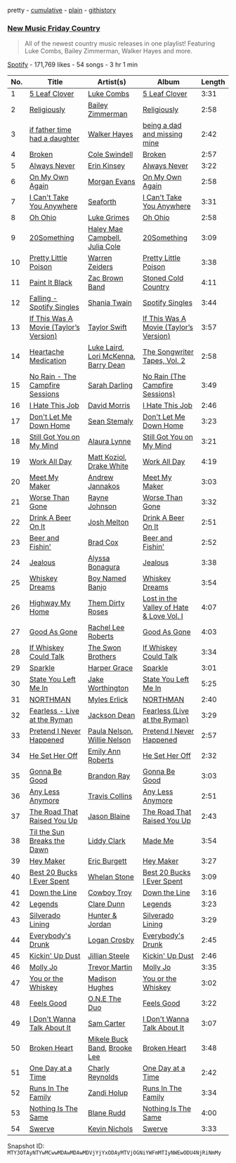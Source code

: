 pretty - [cumulative](/playlists/cumulative/37i9dQZF1DWVn8zvR5ROMB.md) - [plain](/playlists/plain/37i9dQZF1DWVn8zvR5ROMB) - [githistory](https://github.githistory.xyz/mackorone/spotify-playlist-archive/blob/main/playlists/plain/37i9dQZF1DWVn8zvR5ROMB)

### [New Music Friday Country](https://open.spotify.com/playlist/37i9dQZF1DWVn8zvR5ROMB)

> All of the newest country music releases in one playlist! Featuring Luke Combs, Bailey Zimmerman, Walker Hayes and more.

[Spotify](https://open.spotify.com/user/spotify) - 171,769 likes - 54 songs - 3 hr 1 min

| No. | Title | Artist(s) | Album | Length |
|---|---|---|---|---|
| 1 | [5 Leaf Clover](https://open.spotify.com/track/2RbIoEQeXBoJzWt09eitEI) | [Luke Combs](https://open.spotify.com/artist/718COspgdWOnwOFpJHRZHS) | [5 Leaf Clover](https://open.spotify.com/album/6Aa81tDuPFATzb61ZQNTmM) | 3:31 |
| 2 | [Religiously](https://open.spotify.com/track/0ec7EBr0mjWO6J7TRr09bN) | [Bailey Zimmerman](https://open.spotify.com/artist/3win9vGIxFfBRag9S63wwf) | [Religiously](https://open.spotify.com/album/5M1xyJCeOsknHsg8k3yOxI) | 2:58 |
| 3 | [if father time had a daughter](https://open.spotify.com/track/5a8uYmstR1jzXcxj7m0zDC) | [Walker Hayes](https://open.spotify.com/artist/7sKxqpSqbIzphAKAhrqvlf) | [being a dad and missing mine](https://open.spotify.com/album/4kf6OiSKhk7ZIRRnkP4AGA) | 2:42 |
| 4 | [Broken](https://open.spotify.com/track/30nMa90oTf1bRnByWAPvQk) | [Cole Swindell](https://open.spotify.com/artist/1mfDfLsMxYcOOZkzBxvSVW) | [Broken](https://open.spotify.com/album/7eaFOkg9K2iccAFK8mcRZT) | 2:57 |
| 5 | [Always Never](https://open.spotify.com/track/5wEh5jpOSZCZ8QpjKVrjRn) | [Erin Kinsey](https://open.spotify.com/artist/5TtSGhhCPt56x4ZPfg7DFq) | [Always Never](https://open.spotify.com/album/73jpbxXtDJj35UcwjctBdM) | 3:22 |
| 6 | [On My Own Again](https://open.spotify.com/track/3S75Qwx2CglNQclN4ygDsL) | [Morgan Evans](https://open.spotify.com/artist/6fzQ81ouajOEFqCIB9VwrS) | [On My Own Again](https://open.spotify.com/album/7Dey6LRAnUbORRWyu8D7Va) | 2:58 |
| 7 | [I Can't Take You Anywhere](https://open.spotify.com/track/6qy96hXke3U5vSxZe5klYp) | [Seaforth](https://open.spotify.com/artist/1ryJB2bhfYjjIt8kqy4BoG) | [I Can't Take You Anywhere](https://open.spotify.com/album/2p63vg635NT4kQN3amdxRR) | 3:31 |
| 8 | [Oh Ohio](https://open.spotify.com/track/7C6J0ZRMJnkpU3T4XPBUOl) | [Luke Grimes](https://open.spotify.com/artist/7Cezk2wEDBPfYCwEuKum1Y) | [Oh Ohio](https://open.spotify.com/album/7hXB5KdtSNNwns8lMyjkY5) | 2:58 |
| 9 | [20Something](https://open.spotify.com/track/75CBAcsuwlFdLDt7lLzgVc) | [Haley Mae Campbell](https://open.spotify.com/artist/2NDqx1z4TTkFr0QOnk8nX3), [Julia Cole](https://open.spotify.com/artist/48rpE75ZIsnfNFyojfYene) | [20Something](https://open.spotify.com/album/0tIU8Lg0dDr9VhWcDJM12C) | 3:09 |
| 10 | [Pretty Little Poison](https://open.spotify.com/track/2gT2iF1YK5r54A2PDEXVv8) | [Warren Zeiders](https://open.spotify.com/artist/7kplJl06UmldxLKseURAYi) | [Pretty Little Poison](https://open.spotify.com/album/19EncKM5x6aE207IFFUT2M) | 3:38 |
| 11 | [Paint It Black](https://open.spotify.com/track/4lOtL5NGE9JfoyTa4PQ8sx) | [Zac Brown Band](https://open.spotify.com/artist/6yJCxee7QumYr820xdIsjo) | [Stoned Cold Country](https://open.spotify.com/album/2RGLCcJebUVtIIyHeffqSQ) | 4:11 |
| 12 | [Falling \- Spotify Singles](https://open.spotify.com/track/6FHfUzKEh5vR0V3auDHHTW) | [Shania Twain](https://open.spotify.com/artist/5e4Dhzv426EvQe3aDb64jL) | [Spotify Singles](https://open.spotify.com/album/2oVpSWaKdTEDBTvgRgB0cR) | 3:44 |
| 13 | [If This Was A Movie \(Taylor’s Version\)](https://open.spotify.com/track/0kAZ3H6G9Zac4PMpmobMkj) | [Taylor Swift](https://open.spotify.com/artist/06HL4z0CvFAxyc27GXpf02) | [If This Was A Movie \(Taylor’s Version\)](https://open.spotify.com/album/6IZm7NfvWyXp952VF36Z5F) | 3:57 |
| 14 | [Heartache Medication](https://open.spotify.com/track/0zXa43tcaJGH5UMMPHcifz) | [Luke Laird](https://open.spotify.com/artist/68TC0JwoMubeom8X4c7UVI), [Lori McKenna](https://open.spotify.com/artist/1OV5mEATxtVma7fleFaUyl), [Barry Dean](https://open.spotify.com/artist/2W5Gkx39A9UfkcBydnjqd7) | [The Songwriter Tapes, Vol\. 2](https://open.spotify.com/album/2syHeNm83xIpCeIC06n4b8) | 2:58 |
| 15 | [No Rain \- The Campfire Sessions](https://open.spotify.com/track/2w0OuqFWqYHOkkrVzOj43P) | [Sarah Darling](https://open.spotify.com/artist/4WCpgJFxAdAsm4FSD9CAfX) | [No Rain \(The Campfire Sessions\)](https://open.spotify.com/album/6RfDXlD9n7bwTck82cSHJE) | 3:49 |
| 16 | [I Hate This Job](https://open.spotify.com/track/5VEo7eKO1sV1MrIhH4wnTH) | [David Morris](https://open.spotify.com/artist/23Pb3oXBOQj9WEziS6laUW) | [I Hate This Job](https://open.spotify.com/album/72kOJ0K6PpNkP63RGerolc) | 2:46 |
| 17 | [Don't Let Me Down Home](https://open.spotify.com/track/1ELnvNJkxTV0Xv5Z3ixghR) | [Sean Stemaly](https://open.spotify.com/artist/2dZ1l4hWgtbMS0N5T9Oalb) | [Don't Let Me Down Home](https://open.spotify.com/album/2CVLnpTeWgCy9rkgtwLtuI) | 3:23 |
| 18 | [Still Got You on My Mind](https://open.spotify.com/track/1lRj0JwuDAZEpjFA5Gq4ei) | [Alaura Lynne](https://open.spotify.com/artist/3IxcwR6roop7eFUSCygNTA) | [Still Got You on My Mind](https://open.spotify.com/album/6IfYpWXAw22WCC1AhNjwHv) | 3:21 |
| 19 | [Work All Day](https://open.spotify.com/track/58AYCdGT65TuOEkvH91Jgs) | [Matt Koziol](https://open.spotify.com/artist/2FxP1QGYEVLE2pI1TBBDQs), [Drake White](https://open.spotify.com/artist/29ijED2bnnprp2TciAK1aO) | [Work All Day](https://open.spotify.com/album/1vgH8rTyoSLGJeItZrDzkp) | 4:19 |
| 20 | [Meet My Maker](https://open.spotify.com/track/1pMgAV1H7k95tMRZDjOkEJ) | [Andrew Jannakos](https://open.spotify.com/artist/6DAX5iORnv8nsZYYeZqket) | [Meet My Maker](https://open.spotify.com/album/2gAiRQzI62xYl1qrTRh3fI) | 3:03 |
| 21 | [Worse Than Gone](https://open.spotify.com/track/7a0PMim6XfCz44p9CXGMef) | [Rayne Johnson](https://open.spotify.com/artist/3Zo19GTbgk9V6yCLrIfsxt) | [Worse Than Gone](https://open.spotify.com/album/19On2Q8HRB5G727kA8FNh2) | 3:32 |
| 22 | [Drink A Beer On It](https://open.spotify.com/track/52KXAyUmp1TlCQPPseoIUS) | [Josh Melton](https://open.spotify.com/artist/5l5SDQs2xyEidWQOw3ro6T) | [Drink A Beer On It](https://open.spotify.com/album/5J5R67kjUVgGZHx7sa6j4i) | 2:51 |
| 23 | [Beer and Fishin'](https://open.spotify.com/track/2X4tiYAiMhvwOXIQXjNkyk) | [Brad Cox](https://open.spotify.com/artist/3qmULKoT46nNsyXHZk6fbM) | [Beer and Fishin'](https://open.spotify.com/album/1EpFGwrI0vUVf7YPhUgZCe) | 2:52 |
| 24 | [Jealous](https://open.spotify.com/track/6llXHyRmZtgyNsr5iYJ6UN) | [Alyssa Bonagura](https://open.spotify.com/artist/31P1IMaJH0mI1pvB9jATHB) | [Jealous](https://open.spotify.com/album/7Gniaa6vapjRVyQpLJiceG) | 3:38 |
| 25 | [Whiskey Dreams](https://open.spotify.com/track/4Je68rWD8HNZPNoCaqEFiC) | [Boy Named Banjo](https://open.spotify.com/artist/4muVBshUHExGQvQlNnKRW5) | [Whiskey Dreams](https://open.spotify.com/album/5QUHkkTFjD7YVnyvPhIf97) | 3:54 |
| 26 | [Highway My Home](https://open.spotify.com/track/3i0u7Nru0jXKgn3EGzlUDm) | [Them Dirty Roses](https://open.spotify.com/artist/6n9Ciz68f2aZF98RAdshe6) | [Lost in the Valley of Hate & Love Vol\. I](https://open.spotify.com/album/66FdUWpsGaziwlkZivqOUP) | 4:07 |
| 27 | [Good As Gone](https://open.spotify.com/track/4JKX2CIzoGBkuzqwGuIliI) | [Rachel Lee Roberts](https://open.spotify.com/artist/4IkIQH1H6uomyGgjpABSaz) | [Good As Gone](https://open.spotify.com/album/2OfHIL7mKK7M57AStY5tTg) | 4:03 |
| 28 | [If Whiskey Could Talk](https://open.spotify.com/track/3avDzXBWWMw33H3al49LQE) | [The Swon Brothers](https://open.spotify.com/artist/1nf0nRF0W4ybnJdda00pKY) | [If Whiskey Could Talk](https://open.spotify.com/album/7ykEz7XpQ1S8aahnykSHY4) | 3:34 |
| 29 | [Sparkle](https://open.spotify.com/track/4JzDjc6fZH30lB4dIZWvlA) | [Harper Grace](https://open.spotify.com/artist/0iFBiDNiS0JpYjIrj2lsA5) | [Sparkle](https://open.spotify.com/album/7zTwU1TyIM0RgiWIvDkTMp) | 3:01 |
| 30 | [State You Left Me In](https://open.spotify.com/track/4wU7mkrYRl8FJe0zsDhS2W) | [Jake Worthington](https://open.spotify.com/artist/40v31oiMOaz7dorFhevJRp) | [State You Left Me In](https://open.spotify.com/album/3FWfYCQli8A63gkKDs0wNd) | 5:25 |
| 31 | [NORTHMAN](https://open.spotify.com/track/5kvQDa8LvGBLKLDBkdGejh) | [Myles Erlick](https://open.spotify.com/artist/66j659Hro81qoa1vgG75Ae) | [NORTHMAN](https://open.spotify.com/album/7HFl8mhxXbVTQWEyubpQ8J) | 2:40 |
| 32 | [Fearless \- Live at the Ryman](https://open.spotify.com/track/1hiQP0kbiEOzSc7yobvGhk) | [Jackson Dean](https://open.spotify.com/artist/0VkWDV0Bfd0EkXvaKAXUTl) | [Fearless \(Live at the Ryman\)](https://open.spotify.com/album/6OkN4XKlYVqsetFu6GIAwR) | 3:29 |
| 33 | [Pretend I Never Happened](https://open.spotify.com/track/4Bh3nYfkTt9XqgsGRsu0ml) | [Paula Nelson](https://open.spotify.com/artist/5uhowxcNLDhc0qsmXWaOHV), [Willie Nelson](https://open.spotify.com/artist/5W5bDNCqJ1jbCgTxDD0Cb3) | [Pretend I Never Happened](https://open.spotify.com/album/0vys3fo6LofJX8mhyBVgZi) | 2:57 |
| 34 | [He Set Her Off](https://open.spotify.com/track/4mJVMoNIfhUkxIOHfmhSsA) | [Emily Ann Roberts](https://open.spotify.com/artist/4ZuggB1YawAAZOBL4pI9J8) | [He Set Her Off](https://open.spotify.com/album/4W3FLNoUfbIB4Jo1uj9889) | 2:32 |
| 35 | [Gonna Be Good](https://open.spotify.com/track/1Y06i3SzSfRpKrhrNJZHRR) | [Brandon Ray](https://open.spotify.com/artist/7uOj7ISCtmaA0BctMszzAw) | [Gonna Be Good](https://open.spotify.com/album/55ReqVh4kx3F38quxtZOUl) | 3:03 |
| 36 | [Any Less Anymore](https://open.spotify.com/track/2WCXsGBEmDyOlomsKmX0ei) | [Travis Collins](https://open.spotify.com/artist/1hB4sZ49ocIuwxPEBIV35m) | [Any Less Anymore](https://open.spotify.com/album/0XvYe5UOAfulMDxPyjZskZ) | 2:51 |
| 37 | [The Road That Raised You Up](https://open.spotify.com/track/4lJDgAKRd1wSgCsWJQpS40) | [Jason Blaine](https://open.spotify.com/artist/4k4DTNqE48dzmwOQU8PaKQ) | [The Road That Raised You Up](https://open.spotify.com/album/6acQG081MFsI65yjFgbJgJ) | 2:43 |
| 38 | [Til the Sun Breaks the Dawn](https://open.spotify.com/track/2qK3Bp4Cw1VPsjBppqSWCi) | [Liddy Clark](https://open.spotify.com/artist/5TFWfcZSH39BwHbxpsn1UJ) | [Made Me](https://open.spotify.com/album/08qM3GuAscJwv4sHzw2Kvk) | 3:54 |
| 39 | [Hey Maker](https://open.spotify.com/track/65hiVU6OeQfWKnsQuF92F0) | [Eric Burgett](https://open.spotify.com/artist/0XDSGQH1ejpL2C42Sady10) | [Hey Maker](https://open.spotify.com/album/5VP40zbKYVw1Dgqo1omzzj) | 3:27 |
| 40 | [Best 20 Bucks I Ever Spent](https://open.spotify.com/track/4DDiL8gEZZT6ynbURCMzeF) | [Whelan Stone](https://open.spotify.com/artist/2BpNHVNRV8JeNrfJGt1fFW) | [Best 20 Bucks I Ever Spent](https://open.spotify.com/album/1XzfHMz0gQd9iUo4HbvHlt) | 3:09 |
| 41 | [Down the Line](https://open.spotify.com/track/4ge5naXQOF7Hx67YKTOe3I) | [Cowboy Troy](https://open.spotify.com/artist/3Rd3kr9QoBdHGjD1Hk0tkj) | [Down the Line](https://open.spotify.com/album/3Qx0dMVsJrWv7Atpxe3Ag1) | 3:16 |
| 42 | [Legends](https://open.spotify.com/track/5jaysNDjBphwybJFD1CqHQ) | [Clare Dunn](https://open.spotify.com/artist/2VDsDEKCdNm7c7Ve43Z9gw) | [Legends](https://open.spotify.com/album/4CoRUjefMfrTv4gtr8GdSc) | 3:23 |
| 43 | [Silverado Lining](https://open.spotify.com/track/4dy1hEhzKDhmLq6IqNqq7x) | [Hunter & Jordan](https://open.spotify.com/artist/1jXNRIUmYp5nKQ96Szehou) | [Silverado Lining](https://open.spotify.com/album/48FTjE8tP8tNXzQCTKq9P8) | 3:29 |
| 44 | [Everybody's Drunk](https://open.spotify.com/track/1W4CbLtcebDtRAMY0d8g8b) | [Logan Crosby](https://open.spotify.com/artist/7FUAyXZ6S06Vr6HzCqGK5Q) | [Everybody's Drunk](https://open.spotify.com/album/5sw57b02D4HFM8MaS2epC9) | 2:45 |
| 45 | [Kickin' Up Dust](https://open.spotify.com/track/4c1e0w7Yo0PPsjrho2tfig) | [Jillian Steele](https://open.spotify.com/artist/0pkLsR4G0gWsY5OyIXuXQz) | [Kickin' Up Dust](https://open.spotify.com/album/5crblAq0bWbSFBIhQyQAAG) | 2:46 |
| 46 | [Molly Jo](https://open.spotify.com/track/63vsr6jLcrtm2sElhFiK69) | [Trevor Martin](https://open.spotify.com/artist/1FeE27dT4UOntdjYV9uUgt) | [Molly Jo](https://open.spotify.com/album/4PCuBPK0WKjSuNFtun3Pi1) | 3:35 |
| 47 | [You or the Whiskey](https://open.spotify.com/track/5hMjynxmhkc3PZAxMYnbk5) | [Madison Hughes](https://open.spotify.com/artist/03rZGNLcaUYnzsTxlXpJ3F) | [You or the Whiskey](https://open.spotify.com/album/3NqTDTZn3V0Q7aGN4Dr1fP) | 3:02 |
| 48 | [Feels Good](https://open.spotify.com/track/2jo03Xye2gMAb9xa795NaY) | [O.N.E The Duo](https://open.spotify.com/artist/4sIPNUYiz7FcZBx1oHuMHe) | [Feels Good](https://open.spotify.com/album/7igaDNN7SCRa0xkjt31Lrd) | 3:22 |
| 49 | [I Don't Wanna Talk About It](https://open.spotify.com/track/5f3u7oZoCfEWAAGhClUC3P) | [Sam Carter](https://open.spotify.com/artist/4TDFCfBkOxwM1cMvRXt4Wc) | [I Don't Wanna Talk About It](https://open.spotify.com/album/4ZBIlmL7Pn2nclNhvGuTD4) | 3:07 |
| 50 | [Broken Heart](https://open.spotify.com/track/69A8GBczOVZC1Uv28pBWoc) | [Mikele Buck Band](https://open.spotify.com/artist/3kiJtUXIOKuZ8qz44zEHeN), [Brooke Lee](https://open.spotify.com/artist/5AoRB4LOboMoavWo4euu1X) | [Broken Heart](https://open.spotify.com/album/1Bw3hOlriK9ARxP3DwWkD0) | 3:48 |
| 51 | [One Day at a Time](https://open.spotify.com/track/2rd29sYMlYgycH03LXIzIv) | [Charly Reynolds](https://open.spotify.com/artist/0Qn2b5t1GBKkYDmtORH1Yp) | [One Day at a Time](https://open.spotify.com/album/0UNBuEz2mSdly9tkBbTyem) | 2:42 |
| 52 | [Runs In The Family](https://open.spotify.com/track/2u6yBYZPPzr7qbZf5sOG3W) | [Zandi Holup](https://open.spotify.com/artist/4nDqdCi31TxVG3j6cyMQtR) | [Runs In The Family](https://open.spotify.com/album/2CYrHnYYABG63FCsNkumz3) | 3:34 |
| 53 | [Nothing Is The Same](https://open.spotify.com/track/1efgevxTxE245A7Trqo4Qt) | [Blane Rudd](https://open.spotify.com/artist/5RE1D7Dj0jwZOgbPw08HBq) | [Nothing Is The Same](https://open.spotify.com/album/4Cjlao0AQZA2yTp4PGipm6) | 4:00 |
| 54 | [Swerve](https://open.spotify.com/track/2vGmYHsH37W53xPmW973fs) | [Kevin Nichols](https://open.spotify.com/artist/0Dxxyu2C5xNLuRz0M4VmQs) | [Swerve](https://open.spotify.com/album/1pnI858I3rBB1iE1Kn83zA) | 3:33 |

Snapshot ID: `MTY3OTAyNTYwMCwwMDAwMDAwMDVjYjYxODAyMTVjOGNiYWFmMTIyNWEwODU4NjRiNmMy`
